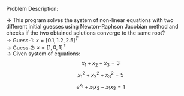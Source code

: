 Problem Description:  

-> This program solves the system of non-linear equations with two different initial guesses using Newton-Raphson Jacobian method and checks if the two obtained solutions converge to the same root?  
-> Guess-1: $x = \left[0.1, 1.2, 2.5 \right]^T$  
-> Guess-2: $x = \left[1, 0, 1 \right]^T$  
-> Given system of equations:  
$$x_1+x_2+x_3 = 3$$
$$x_1^2 + x_2^2 + x_3^2 = 5$$
$$e^{x_1} + x_1 x_2 - x_1 x_3 = 1$$
